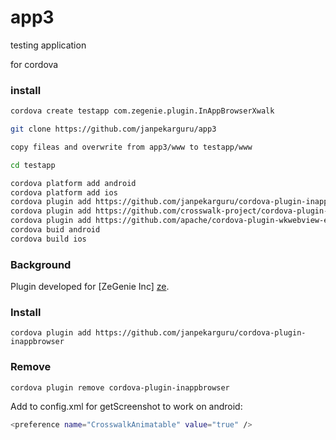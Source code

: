 # app3
testing application

for cordova

### install
```sh 
cordova create testapp com.zegenie.plugin.InAppBrowserXwalk

git clone https://github.com/janpekarguru/app3

copy fileas and overwrite from app3/www to testapp/www

cd testapp
```


```sh 
cordova platform add android
cordova platform add ios
cordova plugin add https://github.com/janpekarguru/cordova-plugin-inappbrowser
cordova plugin add https://github.com/crosswalk-project/cordova-plugin-crosswalk-webview
cordova plugin add https://github.com/apache/cordova-plugin-wkwebview-engine
cordova buid android
cordova build ios
```


### Background
Plugin developed for [ZeGenie Inc] [ze].

### Install
    cordova plugin add https://github.com/janpekarguru/cordova-plugin-inappbrowser
### Remove
    cordova plugin remove cordova-plugin-inappbrowser


Add to config.xml for getScreenshot to work on android:
```sh 
<preference name="CrosswalkAnimatable" value="true" />	
```




   
   [ze]: <http://www.zegenie.com>
